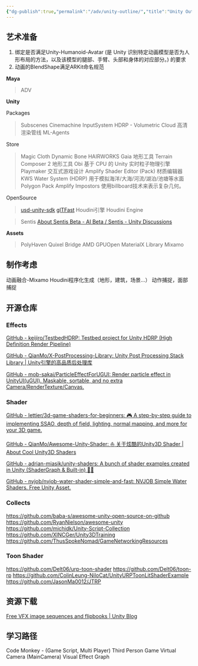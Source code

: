 ```yaml
---
{"dg-publish":true,"permalink":"/adv/unity-outline/","title":"Unity Outline","tags":["unity"],"noteIcon":""}
---
```


## 艺术准备

1. 绑定是否满足Unity-Humanoid-Avatar (是 Unity 识别特定动画模型是否为人形布局的方法，以及该模型的腿部、手臂、头部和身体的对应部分。) 的要求
2. 动画的BlendShape满足ARKit命名规范

**Maya**

> ADV

**Unity**

Packages

> Subscenes
> Cinemachine
> InputSystem
> HDRP - Volumetric Cloud 高清渲染管线
> ML-Agents

Store

> Magic Cloth
> Dynamic Bone
> HAIRWORKS
> Gaia 地形工具
> Terrain Composer 2 地形工具
> Obi 基于 CPU 的 Unity 实时粒子物理引擎
> Playmaker 交互式游戏设计
> Amplify Shader Editor (Pack) 材质编辑器
> KWS Water System (HDRP) 用于模拟海洋/大海/河流/湖泊/池塘等水面
> Polygon Pack
> Amplify Impostors 使用billboard技术来表示复杂几何。

OpenSource

> [usd-unity-sdk](https://github.com/Unity-Technologies/usd-unity-sdk)
> [glTFast](https://github.com/atteneder/glTFast)
> Houdini引擎 Houdini Engine

> Sentis [About Sentis Beta - AI Beta / Sentis - Unity Discussions](https://discussions.unity.com/t/about-sentis-beta/260899/1)

**Assets**

> PolyHaven
> Quixel Bridge
> AMD GPUOpen MaterialX Library
> Mixamo

## 制作考虑

动画融合-Mixamo
Houdini程序化生成（地形，建筑，场景...）
动作捕捉，面部捕捉


## 开源仓库

### Effects

[GitHub - keijiro/TestbedHDRP: Testbed project for Unity HDRP (High Definition Render Pipeline)](https://github.com/keijiro/TestbedHDRP)

[GitHub - QianMo/X-PostProcessing-Library: Unity Post Processing Stack Library | Unity引擎的高品质后处理库](https://github.com/QianMo/X-PostProcessing-Library)

[GitHub - mob-sakai/ParticleEffectForUGUI: Render particle effect in UnityUI(uGUI). Maskable, sortable, and no extra Camera/RenderTexture/Canvas.](https://github.com/mob-sakai/ParticleEffectForUGUI)

### Shader

[GitHub - lettier/3d-game-shaders-for-beginners: 🎮 A step-by-step guide to implementing SSAO, depth of field, lighting, normal mapping, and more for your 3D game.](https://github.com/lettier/3d-game-shaders-for-beginners)

[GitHub - QianMo/Awesome-Unity-Shader: :boat: 关于炫酷的Unity3D Shader | About Cool Unity3D Shaders](https://github.com/QianMo/Awesome-Unity-Shader)

[GitHub - adrian-miasik/unity-shaders: A bunch of shader examples created in Unity (ShaderGraph & Built-in) 🧙✨](https://github.com/adrian-miasik/unity-shaders)

[GitHub - nvjob/nvjob-water-shader-simple-and-fast: NVJOB Simple Water Shaders. Free Unity Asset.](https://github.com/nvjob/nvjob-water-shader-simple-and-fast)

### Collects

https://github.com/baba-s/awesome-unity-open-source-on-github
https://github.com/RyanNielson/awesome-unity
https://github.com/michidk/Unity-Script-Collection
https://github.com/XINCGer/Unity3DTraining
https://github.com/ThusSpokeNomad/GameNetworkingResources

### Toon Shader

https://github.com/Delt06/urp-toon-shader
https://github.com/Delt06/toon-rp
https://github.com/ColinLeung-NiloCat/UnityURPToonLitShaderExample
https://github.com/JasonMa0012/JTRP

## 资源下载

[Free VFX image sequences and flipbooks | Unity Blog](https://blog.unity.com/engine-platform/free-vfx-image-sequences-flipbooks)

## 学习路径

Code Monkey - (Game Script, Multi Player)
Third Person Game
Virtual Camera (MainCamera)
Visual Effect Graph